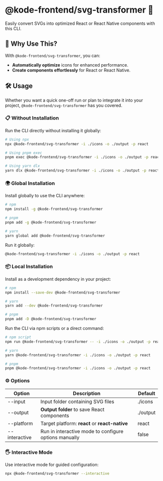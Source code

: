 # @kode-frontend/svg-transformer 🚀

Easily convert SVGs into optimized React or React Native components with this CLI.

## 🌟 Why Use This?

With `@kode-frontend/svg-transformer`, you can:

- **Automatically optimize** icons for enhanced performance.
- **Create components effortlessly** for React or React Native.

## 🛠 Usage

Whether you want a quick one-off run or plan to integrate it into your project, `@kode-frontend/svg-transformer` has you covered.

### 📋 Without Installation

Run the CLI directly without installing it globally:

```bash
# Using npx
npx @kode-frontend/svg-transformer -i ./icons -o ./output -p react

# Using pnpm exec
pnpm exec @kode-frontend/svg-transformer -i ./icons -o ./output -p react

# Using yarn dlx
yarn dlx @kode-frontend/svg-transformer -i ./icons -o ./output -p react
```

### 🌍 Global Installation

Install globally to use the CLI anywhere:

```bash
# npm
npm install -g @kode-frontend/svg-transformer

# pnpm
pnpm add -g @kode-frontend/svg-transformer

# yarn
yarn global add @kode-frontend/svg-transformer
```

Run it globally:

```bash
@kode-frontend/svg-transformer -i ./icons -o ./output -p react
```

### 📦 Local Installation

Install as a development dependency in your project:

```bash
# npm
npm install --save-dev @kode-frontend/svg-transformer

# yarn
yarn add --dev @kode-frontend/svg-transformer

# pnpm
pnpm add -D @kode-frontend/svg-transformer
```

Run the CLI via npm scripts or a direct command:

```bash
# npm script
npm run @kode-frontend/svg-transformer -- -i ./icons -o ./output -p react

# yarn
yarn @kode-frontend/svg-transformer -i ./icons -o ./output -p react

# pnpm
pnpm @kode-frontend/svg-transformer -i ./icons -o ./output -p react
```

### ⚙️ Options

| Option        | Description                                           | Default  |
| ------------- | ----------------------------------------------------- | -------- |
| --input       | Input folder containing SVG files                     | ./icons  |
| --output      | **Output folder** to save React components            | ./output |
| --platform    | Target platform: **react** or **react-native**        | react    |
| --interactive | Run in interactive mode to configure options manually | false    |

### 🖐 Interactive Mode

Use interactive mode for guided configuration:

```bash
npx @kode-frontend/svg-transformer --interactive
```
